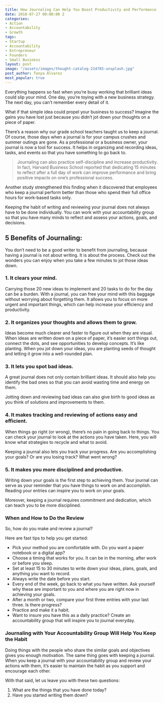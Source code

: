 ```yaml
---
title: How Journaling Can Help You Boost Productivity and Performance
date: 2018-07-27 00:00:00 Z
categories:
- Action
- Accountability
- Growth
tags:
- Startup
- Accountability
- Entrepreneur
- Founders
- Small Business
layout: post
image: "/assets/images/thought-catalog-214785-unsplash.jpg"
post_author: Tanya Alvarez
most_popular: true
---
```


Everything happens so fast when you’re busy working that brilliant ideas could slip your mind. One day, you’re toying with a new business strategy. The next day, you can’t remember every detail of it.

What if that simple idea could propel your business to success? Imagine the gains you have lost just because you didn’t jot down your thoughts on a piece of paper.

There’s a reason why our grade school teachers taught us to keep a journal. Of course, those days when a journal is for your campus crushes and summer outings are gone. As a professional or a business owner, your journal is now a tool for success. It helps in organizing and recording ideas, tasks, and events so that you have something to go back to.

> Journaling can also practice self-discipline and increase productivity. In fact, Harvard Business School reported that dedicating 15 minutes to reflect after a full day of work can improve performance and bring positive impacts on one’s professional success.

Another study strengthened this finding when it discovered that employees who keep a journal perform better than those who spend their full office hours for work-based tasks only.

Keeping the habit of writing and reviewing your journal does not always have to be done individually. You can work with your accountability group so that you have many minds to reflect and assess your actions, goals, and decisions.

## **5 Benefits of Journaling:**

You don’t need to be a good writer to benefit from journaling, because having a journal is not about writing. It is about the process. Check out the wonders you can enjoy when you take a few minutes to jot those ideas down.

### **1. It clears your mind.**

Carrying those 20 new ideas to implement and 20 tasks to do for the day can be a burden. With a journal, you can free your mind with this baggage without worrying about forgetting them. It allows you to focus on more urgent and important things, which can help increase your efficiency and productivity.

### 2. I**t organizes your thoughts and allows them to grow.**

Ideas become much clearer and faster to figure out when they are visual. When ideas are written down on a piece of paper, it’s easier sort things out, connect the dots, and see opportunities to develop concepts. It’s like planting. When you jot down your ideas, you are planting seeds of thought and letting it grow into a well-rounded plan.

### **3. It lets you spot bad ideas.**

A great journal does not only contain brilliant ideas. It should also help you identify the bad ones so that you can avoid wasting time and energy on them.

Jotting down and reviewing bad ideas can also give birth to good ideas as you think of solutions and improvements to them.

### **4. It makes tracking and reviewing of actions easy and efficient.**

When things go right (or wrong), there’s no pain in going back to things. You can check your journal to look at the actions you have taken. Here, you will know what strategies to recycle and what to avoid.

Keeping a journal also lets you track your progress. Are you accomplishing your goals? Or are you losing track? What went wrong?

### **5. It makes you more disciplined and productive.**

Writing down your goals is the first step to achieving them. Your journal can serve as your reminder that you have things to work on and accomplish. Reading your entries can inspire you to work on your goals.

Moreover, keeping a journal requires commitment and dedication, which can teach you to be more disciplined.

### **When and How to Do the Review**

So, how do you make and review a journal?

Here are fast tips to help you get started:

* Pick your method you are comfortable with. Do you want a paper notebook or a digital app?
* Choose a timing that works for you. It can be in the morning, after work or before you sleep.
* Set at least 15 to 30 minutes to write down your ideas, plans, goals, and anything you want to record.
* Always write the date before you start.
* Every end of the week, go back to what you have written. Ask yourself why these are important to you and where you are right now in achieving your goals.&nbsp;
* After a month or two, compare your first three entries with your last three. Is there progress?
* Practice and make it a habit.
* Want to insure you have this as a daily practice? Create an accountability group that will inspire you to journal everyday.

### **Journaling with Your Accountability Group Will Help You Keep the Habit**

Doing things with the people who share the similar goals and objectives gives you enough motivation. The same thing goes with keeping a journal. When you keep a journal with your accountability group and review your actions with them, it’s easier to maintain the habit as you support and encourage each other.

With that said, let us leave you with these two questions:

1. What are the things that you have done today?
2. Have you started writing them down?